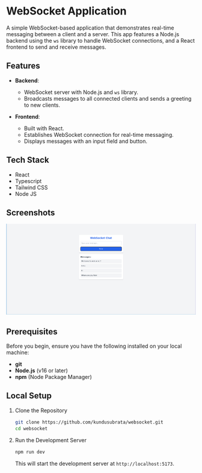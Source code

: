 # WebSocket Application

A simple WebSocket-based application that demonstrates real-time messaging between a client and a server. This app features a Node.js backend using the `ws` library to handle WebSocket connections, and a React frontend to send and receive messages.

## Features

-   **Backend**:
    
    -   WebSocket server with Node.js and `ws` library.
    -   Broadcasts messages to all connected clients and sends a greeting to new clients.
-   **Frontend**:
    
    -   Built with React.
    -   Establishes WebSocket connection for real-time messaging.
    -   Displays messages with an input field and button.

## Tech Stack

-   React 
-   Typescript
-   Tailwind CSS
-   Node JS

## Screenshots

![Websocket Homepage](./client/public/websocket-chat.png)

## Prerequisites

Before you begin, ensure you have the following installed on your local machine:

- **git** 
- **Node.js** (v16 or later) 
- **npm** (Node Package Manager)

## Local Setup

1. Clone the Repository

	```bash
	git clone https://github.com/kundusubrata/websocket.git
	cd websocket
	```
2. Run the Development Server
	```bash
	npm run dev
	```
	This will start the development server at `http://localhost:5173`.
